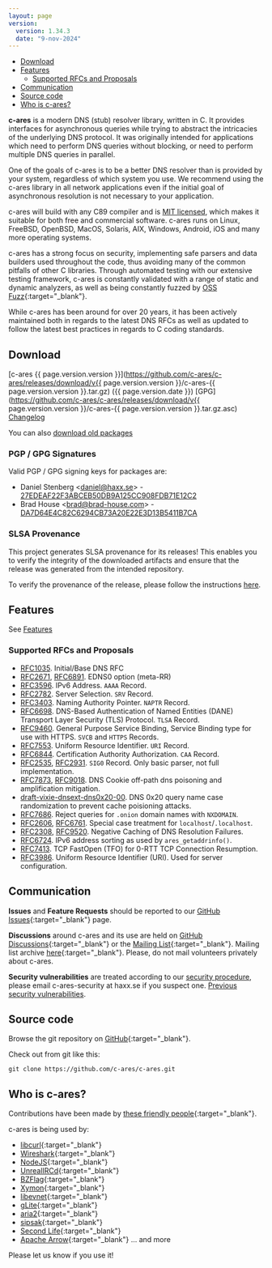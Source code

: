 ```yaml
---
layout: page
version:
  version: 1.34.3
  date: "9-nov-2024"
---
```


- [Download](#download)
- [Features](#features)
  - [Supported RFCs and Proposals](#supported-rfcs-and-proposals)
- [Communication](#communication)
- [Source code](#source-code)
- [Who is c-ares?](#who-is-c-ares)

**c-ares** is a modern DNS (stub) resolver library, written in C. It provides
interfaces for asynchronous queries while trying to abstract the intricacies of
the underlying DNS protocol.  It was originally intended for applications which
need to perform DNS queries without blocking, or need to perform multiple DNS
queries in parallel.

One of the goals of c-ares is to be a better DNS resolver than is provided by
your system, regardless of which system you use.  We recommend using
the c-ares library in all network applications even if the initial goal of
asynchronous resolution is not necessary to your application.

c-ares will build with any C89 compiler and is [MIT licensed](/license.html),
which makes it suitable for both free and commercial software. c-ares runs on
Linux, FreeBSD, OpenBSD, MacOS, Solaris, AIX, Windows, Android, iOS and many
more operating systems.

c-ares has a strong focus on security, implementing safe parsers and data
builders used throughout the code, thus avoiding many of the common pitfalls
of other C libraries.  Through automated testing with our extensive testing
framework, c-ares is constantly validated with a range of static and dynamic
analyzers, as well as being constantly fuzzed by [OSS Fuzz](https://github.com/google/oss-fuzz){:target="_blank"}.

While c-ares has been around for over 20 years, it has been actively maintained
both in regards to the latest DNS RFCs as well as updated to follow the latest
best practices in regards to C coding standards.

## Download

[c-ares {{ page.version.version }}](https://github.com/c-ares/c-ares/releases/download/v{{ page.version.version }}/c-ares-{{ page.version.version }}.tar.gz)
({{ page.version.date }})
[GPG](https://github.com/c-ares/c-ares/releases/download/v{{ page.version.version }}/c-ares-{{ page.version.version }}.tar.gz.asc)
[Changelog](/changelog.html)

You can also [download old packages](/download)

### PGP / GPG Signatures

Valid PGP / GPG signing keys for packages are:
 - Daniel Stenberg &lt;daniel@haxx.se&gt; - [27EDEAF22F3ABCEB50DB9A125CC908FDB71E12C2](https://keyserver.ubuntu.com/pks/lookup?op=get&search=0x27edeaf22f3abceb50db9a125cc908fdb71e12c2)
 - Brad House &lt;brad@brad-house.com&gt; - [DA7D64E4C82C6294CB73A20E22E3D13B5411B7CA](https://keyserver.ubuntu.com/pks/lookup?op=get&search=0xda7d64e4c82c6294cb73a20e22e3d13b5411b7ca)


### SLSA Provenance
This project generates SLSA provenance for its releases! This enables you to
verify the integrity of the downloaded artifacts and ensure that the release was
generated from the intended repository.

To verify the provenance of the release, please follow the instructions [here](https://github.com/slsa-framework/slsa-github-generator#verification-of-provenance).


## Features

See [Features](/features)

### Supported RFCs and Proposals
- [RFC1035](https://datatracker.ietf.org/doc/html/rfc1035).
  Initial/Base DNS RFC
- [RFC2671](https://datatracker.ietf.org/doc/html/rfc2671),
  [RFC6891](https://datatracker.ietf.org/doc/html/rfc6891).
  EDNS0 option (meta-RR)
- [RFC3596](https://datatracker.ietf.org/doc/html/rfc3596).
  IPv6 Address. `AAAA` Record.
- [RFC2782](https://datatracker.ietf.org/doc/html/rfc2782).
  Server Selection. `SRV` Record.
- [RFC3403](https://datatracker.ietf.org/doc/html/rfc3403).
  Naming Authority Pointer. `NAPTR` Record.
- [RFC6698](https://datatracker.ietf.org/doc/html/rfc6698).
  DNS-Based Authentication of Named Entities (DANE) Transport Layer Security (TLS) Protocol.
  `TLSA` Record.
- [RFC9460](https://datatracker.ietf.org/doc/html/rfc9460).
  General Purpose Service Binding, Service Binding type for use with HTTPS.
  `SVCB` and `HTTPS` Records.
- [RFC7553](https://datatracker.ietf.org/doc/html/rfc7553).
  Uniform Resource Identifier. `URI` Record.
- [RFC6844](https://datatracker.ietf.org/doc/html/rfc6844).
  Certification Authority Authorization. `CAA` Record.
- [RFC2535](https://datatracker.ietf.org/doc/html/rfc2535),
  [RFC2931](https://datatracker.ietf.org/doc/html/rfc2931).
  `SIG0` Record. Only basic parser, not full implementation.
- [RFC7873](https://datatracker.ietf.org/doc/html/rfc7873),
  [RFC9018](https://datatracker.ietf.org/doc/html/rfc9018).
  DNS Cookie off-path dns poisoning and amplification mitigation.
- [draft-vixie-dnsext-dns0x20-00](https://datatracker.ietf.org/doc/html/draft-vixie-dnsext-dns0x20-00).
  DNS 0x20 query name case randomization to prevent cache poisioning attacks.
- [RFC7686](https://datatracker.ietf.org/doc/html/rfc7686).
  Reject queries for `.onion` domain names with `NXDOMAIN`.
- [RFC2606](https://datatracker.ietf.org/doc/html/rfc2606),
  [RFC6761](https://datatracker.ietf.org/doc/html/rfc6761).
  Special case treatment for `localhost`/`.localhost`.
- [RFC2308](https://datatracker.ietf.org/doc/html/rfc2308),
  [RFC9520](https://datatracker.ietf.org/doc/html/rfc9520).
  Negative Caching of DNS Resolution Failures.
- [RFC6724](https://datatracker.ietf.org/doc/html/rfc6724).
  IPv6 address sorting as used by `ares_getaddrinfo()`.
- [RFC7413](https://datatracker.ietf.org/doc/html/rfc7413).
  TCP FastOpen (TFO) for 0-RTT TCP Connection Resumption.
- [RFC3986](https://datatracker.ietf.org/doc/html/rfc3986).
  Uniform Resource Identifier (URI). Used for server configuration.

## Communication

**Issues** and **Feature Requests** should be reported to our
[GitHub Issues](https://github.com/c-ares/c-ares/issues){:target="_blank"} page.


**Discussions** around c-ares and its use are held on
[GitHub Discussions](https://github.com/c-ares/c-ares/discussions/categories/q-a){:target="_blank"}
or the [Mailing List](https://lists.haxx.se/mailman/listinfo/c-ares){:target="_blank"}.
Mailing list archive [here](https://lists.haxx.se/pipermail/c-ares/){:target="_blank"}.
Please, do not mail volunteers privately about c-ares.

**Security vulnerabilities** are treated according to our
[security procedure](/security.html),
please email c-ares-security at haxx.se if you suspect one.
[Previous security vulnerabilities](/vulns.html).

## Source code

Browse the git repository on [GitHub](https://github.com/c-ares/c-ares){:target="_blank"}.

Check out from git like this:
```
git clone https://github.com/c-ares/c-ares.git
```

## Who is c-ares?

Contributions have been made by [these friendly people](https://github.com/c-ares/c-ares/blob/master/AUTHORS){:target="_blank"}.

c-ares is being used by:
 - [libcurl](https://curl.haxx.se/libcurl/){:target="_blank"}
 - [Wireshark](https://www.wireshark.org/){:target="_blank"}
 - [NodeJS](https://nodejs.org/){:target="_blank"}
 - [UnrealIRCd](https://www.unrealircd.com/){:target="_blank"}
 - [BZFlag](http://www.bzflag.org/){:target="_blank"}
 - [Xymon](http://xymon.sourceforge.net/){:target="_blank"}
 - [libevnet](http://www.25thandclement.com/~william/projects/libevnet.html){:target="_blank"}
 - [gLite](http://glite.web.cern.ch/glite/){:target="_blank"}
 - [aria2](https://aria2.github.io/){:target="_blank"}
 - [sipsak](http://sipsak.org/){:target="_blank"}
 - [Second Life](http://secondlife.com/){:target="_blank"}
 - [Apache Arrow](https://arrow.apache.org/){:target="_blank"}
... and more

Please let us know if you use it!

